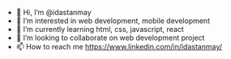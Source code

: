 - 👋 Hi, I’m @idastanmay
- 👀 I’m interested in web development, mobile development
- 🌱 I’m currently learning html, css, javascript, react
- 💞️ I’m looking to collaborate on web development project
- 📫 How to reach me https://www.linkedin.com/in/idastanmay/

<!---
idastanmay/idastanmay is a ✨ special ✨ repository because its `README.md` (this file) appears on your GitHub profile.
You can click the Preview link to take a look at your changes.
--->
